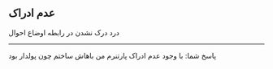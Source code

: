 ## عدم ادراک
درد درک نشدن در رابطه
اوضاع احوال

---
پاسخ شما: با وجود عدم ادراک پارتنرم من باهاش ساختم چون پولدار بود  